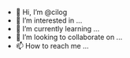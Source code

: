 - 👋 Hi, I’m @cilog
- 👀 I’m interested in ...
- 🌱 I’m currently learning ...
- 💞️ I’m looking to collaborate on ...
- 📫 How to reach me ...

<!---
cilog/cilog is a ✨ special ✨ repository because its `README.md` (this file) appears on your GitHub profile.
You can click the Preview link to take a look at your changes.
--->
